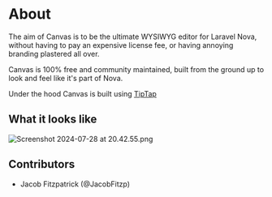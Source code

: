 # About

The aim of Canvas is to be the ultimate WYSIWYG editor for Laravel Nova, without having to pay an expensive license fee, or having annoying branding plastered all over.

Canvas is 100% free and community maintained, built from the ground up to look and feel like it's part of Nova.

Under the hood Canvas is built using [TipTap](https://tiptap.dev/)

## What it looks like

![Screenshot 2024-07-28 at 20.42.55.png](Screenshot_2024-07-28_at_20.42.55.png)

## Contributors

- Jacob Fitzpatrick (@JacobFitzp)